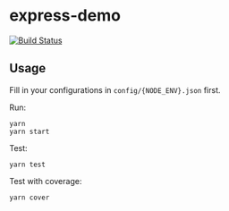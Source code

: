 # express-demo
[![Build Status](https://travis-ci.org/sdygt/express-demo.svg?branch=master)](https://travis-ci.org/sdygt/express-demo)

## Usage

Fill in your configurations in `config/{NODE_ENV}.json` first. 

Run:
```
yarn
yarn start
```

Test:
```
yarn test
```

Test with coverage:
```
yarn cover
```
